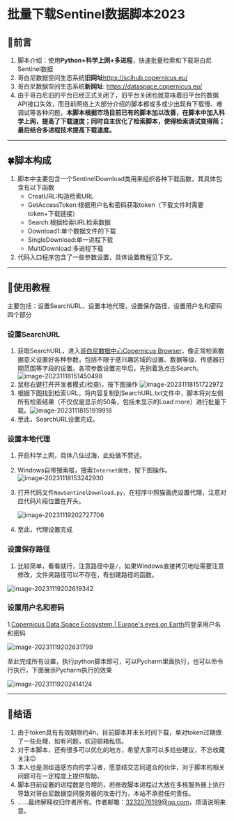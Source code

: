 # 批量下载Sentinel数据脚本2023

## 🌿前言

1. 脚本介绍：使用**Python+科学上网+多进程**，快速批量检索和下载哥白尼Sentinel数据
2. 哥白尼数据空间生态系统**旧网址**https://scihub.copernicus.eu/
3. 哥白尼数据空间生态系统**新网址**: https://dataspace.copernicus.eu/
4. 由于哥白尼旧的平台已经正式关闭了，旧平台关闭也就意味着旧平台的数据API接口失效，而目前网络上大部分介绍的脚本都或多或少出现有下载慢、难调试等各种问题，**本脚本根据市场目前已有的脚本加以改善，在脚本中加入科学上网，提高了下载速度；同时自主优化了检索脚本，使得检索调试变得简；最后结合多进程技术提高下载速度。**

---

## 🍀脚本构成

1. 脚本中主要包含一个SentinelDownload类用来组织各种下载函数，其具体包含有以下函数
   - CreatURL:构造检索URL
   - GetAccessToken:根据用户名和密码获取token（下载文件时需要token+下载链接）
   - Search:根据检索URL检索数据
   - Download1:单个数据文件的下载
   - SingleDownload:单一进程下载
   - MultiDownload:多进程下载
2. 代码入口程序包含了一些参数设置，具体设置教程见下文。

---

## 🌸使用教程

主要包括：设置SearchURL、设置本地代理，设置保存路径，设置用户名和密码四个部分

### 设置SearchURL

1. 获取SearchURL，进入[哥白尼数据中心Copernicus Browser](https://dataspace.copernicus.eu/browser/?zoom=3&lat=25.95804&lng=0&themeId=DEFAULT-THEME&visualizationUrl=https%3A%2F%2Fsh.dataspace.copernicus.eu%2Fogc%2Fwms%2Fa91f72b5-f393-4320-bc0f-990129bd9e63&datasetId=S2_L2A_CDAS&demSource3D="MAPZEN"&cloudCoverage=30)，像正常检索数据意义设置好各种参数，包括不限于感兴趣区域的设置、数据等级、传感器日期范围等字段的设置。各项参数设置完毕后，先别着急点击Search。
   ![image-20231118151450498](https://markdownf.oss-cn-shanghai.aliyuncs.com/mdimg/202311181514712.png)
2. 鼠标右键打开开发者模式(检查)，按下图操作
   ![image-20231118151722972](https://markdownf.oss-cn-shanghai.aliyuncs.com/mdimg/202311181517068.png)
3. 根据下图找到检索URL，将内容复制到SearchURL.txt文件中，脚本将对左侧所有检索结果（不仅仅是显示的50条，包括未显示的Load more）进行批量下载。![image-20231118151919918](https://markdownf.oss-cn-shanghai.aliyuncs.com/mdimg/202311181519016.png)
4. 至此，SearchURL设置完成。

### 设置本地代理

1. 开启科学上网，具体八仙过海，此处做不赘述。

2. Windows自带搜索框，搜索`Internet属性`，按下图操作。
   ![image-20231118153242930](https://markdownf.oss-cn-shanghai.aliyuncs.com/mdimg/202311181532045.png)

3. 打开代码文件`NewSentinelDownload.py`，在程序中照猫画虎设置代理，注意对应代码片段位置在开头。

   ![image-20231119202727706](https://markdownf.oss-cn-shanghai.aliyuncs.com/mdimg/202311192027753.png)

4. 至此，代理设置完成

### 设置保存路径

1. 比较简单，看看就行，注意路径中是`/`，如果Windows直接拷贝地址需要注意修改，文件夹路径可以不存在，有创建路径的函数。

![image-20231119202619342](https://markdownf.oss-cn-shanghai.aliyuncs.com/mdimg/202311192026382.png)

### 设置用户名和密码

1.[Copernicus Data Space Ecosystem | Europe's eyes on Earth](https://dataspace.copernicus.eu/)的登录用户名和密码

![image-20231119202631799](https://markdownf.oss-cn-shanghai.aliyuncs.com/mdimg/202311192026840.png)

至此完成所有设置，执行python脚本即可，可以Pycharm里面执行，也可以命令行执行，下面展示Pycharm执行的效果

![image-20231119202414124](https://markdownf.oss-cn-shanghai.aliyuncs.com/mdimg/202311192024284.png)

---

## 🌹结语

1. 由于token具有有效期限约4h，目前脚本并未长时间下载，单对token过期做了一些处理，如有问题，欢迎邮箱私信。
2. 对于本脚本，还有很多可以优化的地方，希望大家可以多给些建议，不忘收藏关注😉
3. 本人也是测绘遥感方向的学习者，愿意结交志同道合的伙伴，对于脚本的相关问题可在一定程度上提供帮助。
4. 脚本目前设置的进程数是合理的，若修改脚本进程过大放在多核服务器上执行导致对哥白尼数据空间服务器的攻击行为，本站不承担任何责任。
5. ......最终解释权归作者所有。作者邮箱：3232076199@qq.com，烦请说明来意。